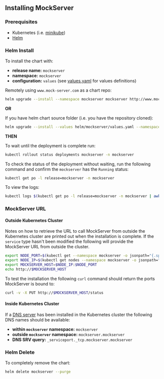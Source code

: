 ## Installing MockServer

### Prerequisites

- Kubernetes (i.e. [minikube](https://kubernetes.io/docs/tasks/tools/install-minikube/)) 
- [Helm](https://docs.helm.sh/using_helm/#quickstart-guide)

### Helm Install
To install the chart with: 
- **release name:** `mockserver` 
- **namespace:** `mockserver`
- **configuration:** `values` (see [values.yaml](values.yaml) for values definitions)

Remotely using `www.mock-server.com` as a chart repo:

```bash
helm upgrade --install --namespace mockserver mockserver http://www.mock-server.com/mockserver-5.4.1.tgz
```

**OR** 

If you have helm chart source folder (i.e. you have the repository cloned):

```bash
helm upgrade --install --values helm/mockserver/values.yaml --namespace mockserver mockserver helm/mockserver
```

**THEN**

To wait until the deployment is complete run:

```bash
kubectl rollout status deployments mockserver -n mockserver
```

To check the status of the deployment without waiting, run the following command and confirm the `mockserver` has the `Running` status:

```bash 
kubectl get po -l release=mockserver -n mockserver
```

To view the logs:

```bash
kubectl logs $(kubectl get po -l release=mockserver -n mockserver | awk '{if(NR==2)print $1}') -n mockserver
```

### MockServer URL
#### Outside Kubernetes Cluster

Notes on how to retrieve the URL to call MockServer from outside the Kubernetes cluster are printed out when the installation is complete.
If the `service` type hasn't been modified the following will provide the MockServer URL from outside the cluster.

```bash
export NODE_PORT=$(kubectl get --namespace mockserver -o jsonpath="{.spec.ports[0].nodePort}" services mockserver)
export NODE_IP=$(kubectl get nodes --namespace mockserver -o jsonpath="{.items[0].status.addresses[0].address}")
export MOCKSERVER_HOST=$NODE_IP:$NODE_PORT
echo http://$MOCKSERVER_HOST
```

To test the installation the following `curl` command should return the ports MockServer is bound to:

```bash
curl -v -X PUT http://$MOCKSERVER_HOST/status
```

#### Inside Kubernetes Cluster

If a [DNS server](https://kubernetes.io/docs/concepts/services-networking/service/#dns) has been installed in the Kubernetes cluster the following DNS names should be available:
- **within `mockserver` namespace:** `mockserver`
- **outside `mockserver` namespace:** `mockserver.mockserver`  
- **DNS SRV query:** `_serviceport._tcp.mockserver.mockserver`

### Helm Delete

To completely remove the chart:

```bash
helm delete mockserver --purge
```
